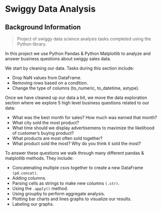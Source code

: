 # Swiggy Data Analysis

## Background Information

> Project of swiggy data science analysis tasks completed using the Python library. <br>

In this project we use Python Pandas & Python Matplotlib to analyze and answer business questions about swiggy sales data.<br>

We start by cleaning our data. Tasks during this section include:

- Drop NaN values from DataFrame.
- Removing rows based on a condition.
- Change the type of columns (to_numeric, to_datetime, astype).

Once we have cleaned up our data a bit, we move the data exploration section where we explore 5 high level business questions related to our data:

- What was the best month for sales? How much was earned that month?
- What city sold the most product?
- What time should we display advertisemens to maximize the likelihood of customer’s buying product?
- What products are most often sold together?
- What product sold the most? Why do you think it sold the most?

To answer these questions we walk through many different pandas & matplotlib methods. They include:

- Concatenating multiple csvs together to create a new DataFrame `(pd.concat)`.
- Adding columns.
- Parsing cells as strings to make new columns `(.str)`.
- Using the `.apply()` method.
- Using groupby to perform aggregate analysis.
- Plotting bar charts and lines graphs to visualize our results.
- Labeling our graphs.
